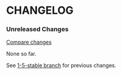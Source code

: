 # CHANGELOG

### Unreleased Changes

[Compare changes](https://github.com/codevise/activeadmin-searchable_select/compare/1-5-stable...master)

None so far.

See
[1-5-stable branch](https://github.com/codevise/activeadmin-searchable_select/blob/1-5-stable/CHANGELOG.md)
for previous changes.
